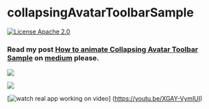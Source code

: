 # collapsingAvatarToolbarSample

[![License Apache 2.0](https://img.shields.io/badge/License-Apache%202.0-blue.svg?style=true)](http://www.apache.org/licenses/LICENSE-2.0)


### Read my post [How to animate Collapsing Avatar Toolbar Sample](https://medium.com/@anatoliy8827/how-to-animate-collapsing-avatar-toolbar-sample-f3f37ab6c35e) on [medium](https://medium.com) please.

![](https://github.com/SergeyBurlaka/CollapsingAvatarToolbarSample/blob/develop/art/beil_14M_gif.gif)

![](https://github.com/SergeyBurlaka/CollapsingAvatarToolbarSample/blob/develop/art/ledger_gif_15M.gif)

[![watch real app working on video](http://joxi.ru/a2XqXO6IwM0keA)]
(https://youtu.be/XGAY-VymlUI)
 
  



